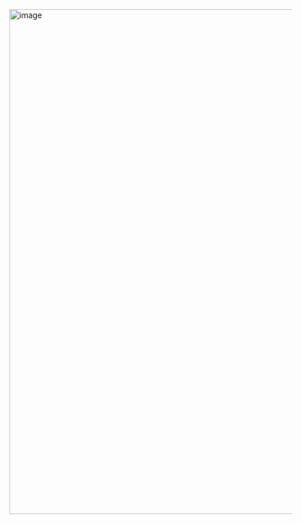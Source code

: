 <img width="1813" height="902" alt="image" src="https://github.com/user-attachments/assets/36674748-d849-4d19-ae72-1a77c6b66347" />

